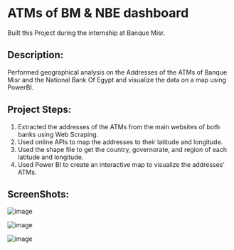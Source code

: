 <h1>ATMs of BM & NBE dashboard</h1>
Built this Project during the internship at Banque Misr.

<h2>Description: </h2>
Performed geographical analysis on the Addresses of the ATMs of Banque Misr and the National Bank Of Egypt and visualize the data on a map using PowerBI.

<h2>Project Steps:</h2>  

1. Extracted the addresses of the ATMs from the main websites of both banks using Web Scraping.  
2. Used online APIs to map the addresses to their latitude and longitude.  
3. Used the shape file to get the country, governorate, and region of each latitude and longitude.
4. Used Power BI to create an interactive map to visualize the addresses' ATMs.

<h2>ScreenShots:</h2>

![image](https://user-images.githubusercontent.com/74511706/186516048-282c4662-7d2e-40b1-9253-06a7f09e651e.png)

![image](https://user-images.githubusercontent.com/74511706/186516285-eb18a1b5-ed82-454d-970a-0017dcd921a4.png)

![image](https://user-images.githubusercontent.com/74511706/186516357-c35798c0-f280-4dbb-9353-814a25567868.png)
